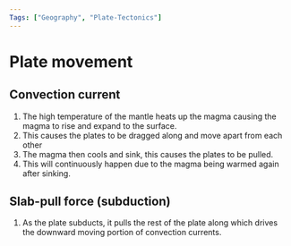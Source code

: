 ```yaml
---
Tags: ["Geography", "Plate-Tectonics"]
---
```

# Plate movement
## Convection current
1. The high temperature of the mantle heats up the magma causing the magma to rise and expand to the surface.
2. This causes the plates to be dragged along and move apart from each other
3. The magma then cools and sink, this causes the plates to be pulled.
4. This will continuously happen due to the magma being warmed again after sinking.

## Slab-pull force (subduction)
1. As the plate subducts, it pulls the rest of the plate along which drives the downward moving portion of convection currents. 

